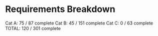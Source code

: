 # Requirements Breakdown

Cat A:  75 / 87 complete
Cat B:  45 / 151 complete
Cat C:  0 / 63 complete
TOTAL:  120 / 301 complete
